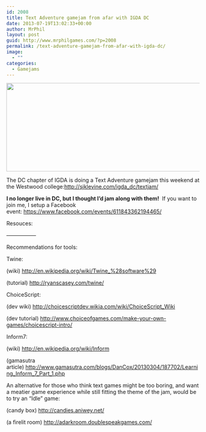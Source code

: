 ```yaml
---
id: 2008
title: Text Adventure gamejam from afar with IGDA DC
date: 2013-07-19T13:02:33+00:00
author: MrPhil
layout: post
guid: http://www.mrphilgames.com/?p=2008
permalink: /text-adventure-gamejam-from-afar-with-igda-dc/
image:
  - ""
categories:
  - Gamejams
---
```

<p style="text-align: center;">
  <a href="http://i.imgur.com/TtMAuGB.jpg"><img class="aligncenter" alt="" src="http://i.imgur.com/TtMAuGB.jpg" width="645" height="231" /></a>
</p>

The DC chapter of IGDA is doing a Text Adventure gamejam this weekend at the Westwood college:<http://sjklevine.com/igda_dc/textjam/>

**I no longer live in DC, but I thought I&#8217;d jam along with them!**  If you want to join me, I setup a Facebook event: <https://www.facebook.com/events/611843362194465/>

Resouces:

&#8212;&#8212;&#8212;&#8212;&#8212;&#8211;
  
Recommendations for tools:

Twine:
  
(wiki) <a href="http://en.wikipedia.org/wiki/Twine_%28software%29" target="_blank" rel="nofollow nofollow">http://en.wikipedia.org/wiki/Twine_%28software%29</a>
  
(tutorial) <a href="http://ryanscasey.com/twine/" target="_blank" rel="nofollow nofollow">http://ryanscasey.com/twine/</a>

ChoiceScript:
  
(dev wiki) <a href="http://choicescriptdev.wikia.com/wiki/ChoiceScript_Wiki" target="_blank" rel="nofollow nofollow">http://choicescriptdev.wikia.com/wiki/ChoiceScript_Wiki</a>
  
(dev tutorial) <a href="http://www.facebook.com/l.php?u=http%3A%2F%2Fwww.choiceofgames.com%2Fmake-your-own-games%2Fchoicescript-intro%2F&h=eAQFx-X5n&s=1" target="_blank" rel="nofollow nofollow">http://www.choiceofgames.com/make-your-own-games/choicescript-intro/</a>

Inform7:
  
(wiki) <a href="http://en.wikipedia.org/wiki/Inform" target="_blank" rel="nofollow nofollow">http://en.wikipedia.org/wiki/Inform</a>
  
(gamasutra article) <a href="http://www.gamasutra.com/blogs/DanCox/20130304/187702/Learning_Inform_7_Part_1.php" target="_blank" rel="nofollow nofollow">http://www.gamasutra.com/blogs/DanCox/20130304/187702/Learning_Inform_7_Part_1.php</a>

An alternative for those who think text games might be too boring, and want a meatier game experience while still fitting the theme of the jam, would be to try an &#8220;Idle&#8221; game:
  
(candy box) <a href="http://candies.aniwey.net/" target="_blank" rel="nofollow nofollow">http://candies.aniwey.net/</a>
  
(a firelit room) <a href="http://adarkroom.doublespeakgames.com/" target="_blank" rel="nofollow nofollow">http://adarkroom.doublespeakgames.com/</a>